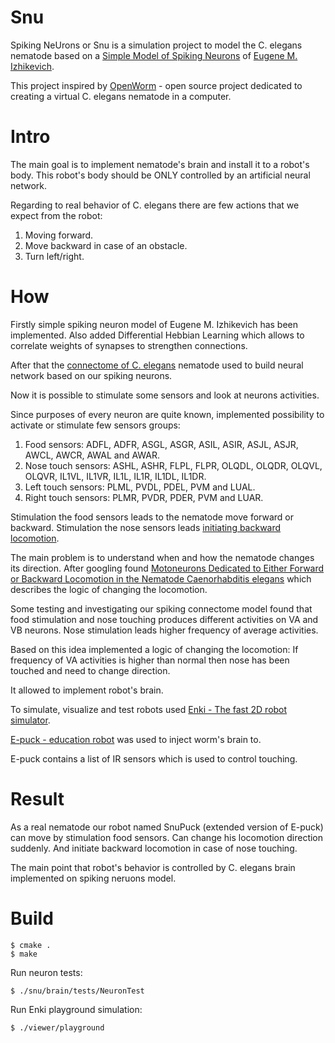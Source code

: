 # Snu

Spiking NeUrons or Snu is a simulation project to model the C. elegans nematode based on a [Simple Model of Spiking Neurons](http://www.izhikevich.org/publications/spikes.htm) of [Eugene M. Izhikevich](http://www.izhikevich.org/).

This project inspired by [OpenWorm](http://openworm.org) - open source project dedicated to creating a virtual C. elegans nematode in a computer.

# Intro

The main goal is to implement nematode's brain and install it to a robot's body. This robot's body should be ONLY controlled by an artificial neural network. 

Regarding to real behavior of C. elegans there are few actions that we expect from the robot:

1. Moving forward.
2. Move backward in case of an obstacle.
3. Turn left/right.

# How

Firstly simple spiking neuron model of Eugene M. Izhikevich has been implemented. Also added Differential Hebbian Learning which allows to correlate weights of synapses to strengthen connections.

After that the [connectome of C. elegans](http://www.wormatlas.org/neuronalwiring.html) nematode used to build neural network based on our spiking neurons.

Now it is possible to stimulate some sensors and look at neurons activities. 

Since purposes of every neuron are quite known, implemented possibility to activate or stimulate few sensors groups:

1. Food sensors: ADFL, ADFR, ASGL, ASGR, ASIL, ASIR, ASJL, ASJR, AWCL, AWCR, AWAL and AWAR.
2. Nose touch sensors: ASHL, ASHR, FLPL, FLPR, OLQDL, OLQDR, OLQVL, OLQVR, IL1VL, IL1VR, IL1L, IL1R, IL1DL, IL1DR.
3. Left touch sensors: PLML, PVDL, PDEL, PVM and LUAL.
4. Right touch sensors: PLMR, PVDR, PDER, PVM and LUAR.

Stimulation the food sensors leads to the nematode move forward or backward.
Stimulation the nose sensors leads [initiating backward locomotion](http://www.wormbook.org/chapters/www_behavior/behavior.html).

The main problem is to understand when and how the nematode changes its direction.
After googling found [Motoneurons Dedicated to Either Forward or Backward Locomotion in the Nematode Caenorhabditis elegans](http://www.jneurosci.org/content/30/33/11151.full) which describes the logic of changing the locomotion.

Some testing and investigating our spiking connectome model found that food stimulation and nose touching produces different activities on VA and VB neurons.
Nose stimulation leads higher frequency of average activities.

Based on this idea implemented a logic of changing the locomotion: If frequency of VA activities is higher than normal then nose has been touched and need to change direction.

It allowed to implement robot's brain.

To simulate, visualize and test robots used [Enki - The fast 2D robot simulator](http://home.gna.org/enki/).

[E-puck - education robot](http://www.e-puck.org/) was used to inject worm's brain to.

E-puck contains a list of IR sensors which is used to control touching.

# Result

As a real nematode our robot named SnuPuck (extended version of E-puck) can move by stimulation food sensors.
Can change his locomotion direction suddenly. And initiate backward locomotion in case of nose touching.

The main point that robot's behavior is controlled by C. elegans brain implemented on spiking neruons model.

# Build

    $ cmake .
    $ make

Run neuron tests:

    $ ./snu/brain/tests/NeuronTest
    
Run Enki playground simulation:

    $ ./viewer/playground
